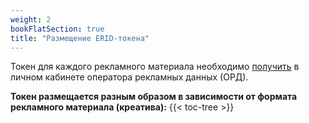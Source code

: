 ```yaml
---
weight: 2
bookFlatSection: true
title: "Размещение ERID-токена"
---
```


Токен для каждого рекламного материала необходимо [получить](../obtaining) в личном кабинете оператора рекламных данных (ОРД).

**Токен размещается разным образом в зависимости от формата рекламного материала (креатива):**
{{< toc-tree >}}